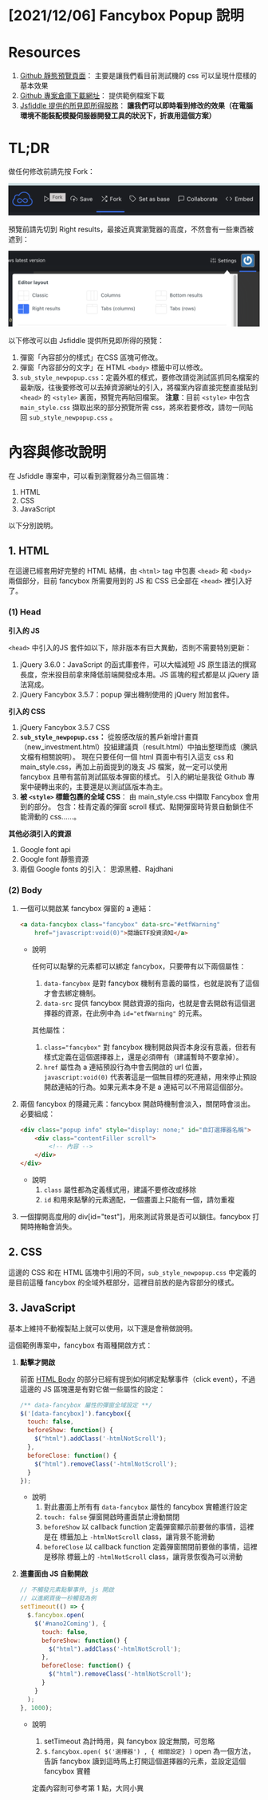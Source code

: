 # [2021/12/06] Fancybox Popup 說明

# Resources

1. [Github 靜態預覽頁面](https://qoosdd89382.github.io/fancyBoxFbPopup/index.html)：
主要是讓我們看目前測試機的 css 可以呈現什麼樣的基本效果
2. [Github 專案倉庫下載網址](https://github.com/qoosdd89382/fancyBoxFbPopup/archive/refs/heads/main.zip)：
提供範例檔案下載
3. [Jsfiddle 提供的所見即所得服務](https://jsfiddle.net/qoosdd89382/yL7gdqaw/)：
**讓我們可以即時看到修改的效果（在電腦環境不能裝配模擬伺服器開發工具的狀況下，折衷用這個方案）**

# TL;DR

做任何修改前請先按 Fork：

![Untitled](https://github.com/qoosdd89382/fancyBoxFbPopup/blob/ab3b40f7f3f0dd4b3cee1da8c6ef39c80d795c4b/%5B2021%2012%2006%5D%20Fancybox%20Popup%20%E8%AA%AA%E6%98%8E%202864a0294d564abab1a421a30ebd1610/Untitled.png)

預覽前請先切到 Right results，最接近真實瀏覽器的高度，不然會有一些東西被遮到：

![Untitled](https://github.com/qoosdd89382/fancyBoxFbPopup/blob/ab3b40f7f3f0dd4b3cee1da8c6ef39c80d795c4b/%5B2021%2012%2006%5D%20Fancybox%20Popup%20%E8%AA%AA%E6%98%8E%202864a0294d564abab1a421a30ebd1610/Untitled%201.png)

以下修改可以由 Jsfiddle 提供所見即所得的預覽：

1. 彈窗「內容部分的樣式」在CSS 區塊可修改。
2. 彈窗「內容部分的文字」在 HTML `<body>` 標籤中可以修改。
3. `sub_style_newpopup.css`：定義外框的樣式，要修改請從測試區抓同名檔案的最新版，往後要修改可以去掉資源網址的引入，將檔案內容直接完整直接貼到  `<head>` 的 `<style>` 裏面，預覽完再貼回檔案。
**注意**：目前 `<style>` 中包含 `main_style.css` 擷取出來的部分預覽所需 css，將來若要修改，請勿一同貼回 `sub_style_newpopup.css` 。

# 內容與修改說明

在 Jsfiddle 專案中，可以看到瀏覽器分為三個區塊：

1. HTML
2. CSS
3. JavaScript

以下分別說明。

## 1. HTML

在這邊已經套用好完整的 HTML 結構，由 `<html>` tag 中包裹 `<head>` 和 `<body>` 兩個部分，目前 fancybox 所需要用到的 JS 和 CSS 已全部在 `<head>` 裡引入好了。

### (1) Head

**引入的 JS**

`<head>` 中引入的JS 套件如以下，除非版本有巨大異動，否則不需要特別更新：

1. jQuery 3.6.0：JavaScript 的函式庫套件，可以大幅減短 JS 原生語法的撰寫長度，奈米投目前拿來降低前端開發成本用。JS 區塊的程式都是以 jQuery 語法寫成。
2. jQuery Fancybox 3.5.7：popup 彈出機制使用的 jQuery 附加套件。

**引入的 CSS**

1. jQuery Fancybox 3.5.7 CSS
2. **`sub_style_newpopup.css`：**
從股感改版的舊戶新增計畫頁（new_investment.html）投組建議頁（result.html）中抽出整理而成（騰訊文檔有相關說明）。
現在只要任何一個 html 頁面中有引入這支 css 和 main_style.css，再加上前面提到的幾支 JS 檔案，就一定可以使用 fancybox 且帶有當前測試區版本彈窗的樣式。
引入的網址是我從 Github 專案中硬轉出來的，主要還是以測試區版本為主。
3. **被 `<style>` 標籤包裹的全域 CSS**：
由 main_style.css 中擷取 Fancybox 會用到的部分。
包含：桂青定義的彈窗 scroll 樣式、點開彈窗時背景自動鎖住不能滑動的 css......。

**其他必須引入的資源**

1. Google font api
2. Google font 靜態資源
3. 兩個 Google fonts  的引入：
思源黑體、Rajdhani

### (2) Body

1. 一個可以開啟某 fancybox 彈窗的 a 連結：
    
    ```html
    <a data-fancybox class="fancybox" data-src="#etfWarning"
    	href="javascript:void(0)">閱讀ETF投資須知</a>
    ```
    
    - 說明
        
        任何可以點擊的元素都可以綁定 fancybox，只要帶有以下兩個屬性：
        
        1. `data-fancybox` 是對 fancybox 機制有意義的屬性，也就是說有了這個才會去綁定機制。
        2. `data-src` 提供 fancybox 開啟資源的指向，也就是會去開啟有這個選擇器的資源，在此例中為 `id="etfWarning"` 的元素。
        
        其他屬性：
        
        1. `class="fancybox"` 對 fancybox 機制開啟與否本身沒有意義，但若有樣式定義在這個選擇器上，還是必須帶有（建議暫時不要拿掉）。
        2. `href` 屬性為 a 連結預設行為中會去開啟的 url 位置，`javascript:void(0)` 代表著這是一個無目標的死連結，用來停止預設開啟連結的行為。如果元素本身不是 a 連結可以不用寫這個部分。
2. 兩個 fancybox 的隱藏元素：fancybox 開啟時機制會淡入，關閉時會淡出。
必要組成：
    
    ```html
    <div class="popup info" style="display: none;" id="自訂選擇器名稱">
        <div class="contentFiller scroll">
            <!-- 內容 -->
        </div>
    </div>
    ```
    
    - 說明
        1. `class` 屬性都為定義樣式用，建議不要修改或移除
        2. `id` 和用來點擊的元素適配，一個畫面上只能有一個，請勿重複
3. 一個撐開高度用的 div[id="test"]，用來測試背景是否可以鎖住。fancybox 打開時捲軸會消失。

## 2. CSS

這邊的 CSS 和在 HTML 區塊中引用的不同，`sub_style_newpopup.css` 中定義的是目前這種 fancybox 的全域外框部分，這裡目前放的是內容部分的樣式。

## 3. JavaScript

基本上維持不動複製貼上就可以使用，以下還是會稍做說明。

這個範例專案中，fancybox 有兩種開啟方式：

1. **點擊才開啟**
    
    前面 [HTML Body]() 的部分已經有提到如何綁定點擊事件（click event），不過這邊的 JS 區塊還是有對它做一些屬性的設定：
    
    ```jsx
    /** data-fancybox 屬性的彈窗全域設定 **/
    $('[data-fancybox]').fancybox({
      touch: false,
      beforeShow: function() {
        $("html").addClass('-htmlNotScroll');
      },
      beforeClose: function() {
        $("html").removeClass('-htmlNotScroll');
      }
    });
    ```
    
    - 說明
        1. 對此畫面上所有有 `data-fancybox` 屬性的 fancybox 實體進行設定
        2. `touch: false` 彈窗開啟時畫面禁止滑動關閉
        3. `beforeShow` 以 callback function 定義彈窗顯示前要做的事情，這裡是在 <html> 標籤加上 `-htmlNotScroll` class，讓背景不能滑動
        4. `beforeClose` 以 callback function 定義彈窗關閉前要做的事情，這裡是移除 <html> 標籤上的 `-htmlNotScroll` class，讓背景恢復為可以滑動
2. **進畫面由 JS 自動開啟**
    
    ```jsx
    // 不觸發元素點擊事件, js 開啟
    // 以進網頁後一秒觸發為例
    setTimeout(() => {
      $.fancybox.open(
        $('#nano2Coming'), {
          touch: false,
          beforeShow: function() {
            $("html").addClass('-htmlNotScroll');
          },
          beforeClose: function() {
            $("html").removeClass('-htmlNotScroll');
          }
        }
      );
    }, 1000);
    ```
    
    - 說明
        1. setTimeout 為計時用，與 fancybox 設定無關，可忽略
        2. `$.fancybox.open( $('選擇器') , { 相關設定} )` open 為一個方法，告訴 fancybox 讀到這時馬上打開這個選擇器的元素，並設定這個 fancybox 實體
        
        定義內容則可參考第 1 點，大同小異
